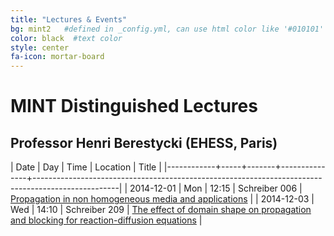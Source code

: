 ```yaml
---
title: "Lectures & Events"
bg: mint2   #defined in _config.yml, can use html color like '#010101'
color: black  #text color
style: center
fa-icon: mortar-board
---
```


# MINT Distinguished Lectures

## Professor Henri Berestycki (EHESS, Paris)

|       Date | Day |  Time | Location      | Title                                                                                             |
|------------+-----+-------+---------------+---------------------------------------------------------------------------------------------------|
| 2014-12-01 | Mon | 12:15 | Schreiber 006 | [Propagation in non homogeneous media and applications](#HBer1)                                   |
| 2014-12-03 | Wed | 14:10 | Schreiber 209 | [The effect of domain shape on propagation and blocking for reaction-diffusion equations](#HBer2) |

